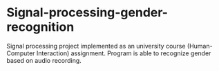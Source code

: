 # Signal-processing-gender-recognition

Signal processing project implemented as an university course (Human-Computer Interaction) assignment. Program is able to recognize gender based on audio recording.
